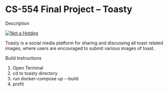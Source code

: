 # CS-554 Final Project – Toasty

Description

[![Not a Hotdog](https://giphy.com/embed/l0Iy9iqThC2ueLTkA)](https://www.youtube.com/watch?v=ACmydtFDTGs)

Toasty is a social media platform for sharing and discussing all toast related images, where users are encouraged to submit various images of toast.

Build Instructions

1. Open Terminal
2. cd to toasty directory
3. run docker-compose up --build
4. profit
